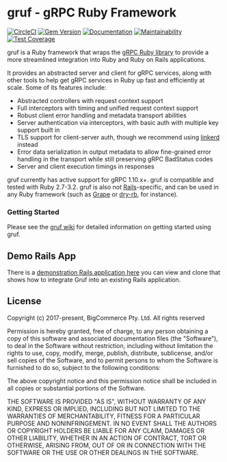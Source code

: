 # gruf - gRPC Ruby Framework

[![CircleCI](https://circleci.com/gh/bigcommerce/gruf/tree/main.svg?style=svg)](https://circleci.com/gh/bigcommerce/gruf/tree/main) [![Gem Version](https://badge.fury.io/rb/gruf.svg)](https://badge.fury.io/rb/gruf) [![Documentation](https://inch-ci.org/github/bigcommerce/gruf.svg?branch=main)](https://inch-ci.org/github/bigcommerce/gruf?branch=main) [![Maintainability](https://api.codeclimate.com/v1/badges/4a8e9269f99100aeb7cb/maintainability)](https://codeclimate.com/github/bigcommerce/gruf/maintainability) [![Test Coverage](https://api.codeclimate.com/v1/badges/4a8e9269f99100aeb7cb/test_coverage)](https://codeclimate.com/github/bigcommerce/gruf/test_coverage)

gruf is a Ruby framework that wraps the [gRPC Ruby library](https://github.com/grpc/grpc/tree/master/src/ruby) to
provide a more streamlined integration into Ruby and Ruby on Rails applications.

It provides an abstracted server and client for gRPC services, along with other tools to help get gRPC services in Ruby
up fast and efficiently at scale. Some of its features include:

* Abstracted controllers with request context support
* Full interceptors with timing and unified request context support
* Robust client error handling and metadata transport abilities
* Server authentication via interceptors, with basic auth with multiple key support built in
* TLS support for client-server auth, though we recommend using [linkerd](https://linkerd.io/) instead
* Error data serialization in output metadata to allow fine-grained error handling in the transport while
  still preserving gRPC BadStatus codes
* Server and client execution timings in responses

gruf currently has active support for gRPC 1.10.x+. gruf is compatible and tested with Ruby 2.7-3.2.
gruf is also not [Rails](https://github.com/rails/rails)-specific, and can be used in any Ruby framework
(such as [Grape](https://github.com/ruby-grape/grape) or [dry-rb](https://dry-rb.org/), for instance).

### Getting Started

Please see the [gruf wiki](https://github.com/bigcommerce/gruf/wiki) for detailed information on getting started
using gruf.

## Demo Rails App

There is a [demonstration Rails application here](https://github.com/bigcommerce/gruf-demo) you can
view and clone that shows how to integrate Gruf into an existing Rails application.

## License

Copyright (c) 2017-present, BigCommerce Pty. Ltd. All rights reserved

Permission is hereby granted, free of charge, to any person obtaining a copy of this software and associated
documentation files (the "Software"), to deal in the Software without restriction, including without limitation the
rights to use, copy, modify, merge, publish, distribute, sublicense, and/or sell copies of the Software, and to permit
persons to whom the Software is furnished to do so, subject to the following conditions:

The above copyright notice and this permission notice shall be included in all copies or substantial portions of the
Software.

THE SOFTWARE IS PROVIDED "AS IS", WITHOUT WARRANTY OF ANY KIND, EXPRESS OR IMPLIED, INCLUDING BUT NOT LIMITED TO THE
WARRANTIES OF MERCHANTABILITY, FITNESS FOR A PARTICULAR PURPOSE AND NONINFRINGEMENT. IN NO EVENT SHALL THE AUTHORS OR
COPYRIGHT HOLDERS BE LIABLE FOR ANY CLAIM, DAMAGES OR OTHER LIABILITY, WHETHER IN AN ACTION OF CONTRACT, TORT OR
OTHERWISE, ARISING FROM, OUT OF OR IN CONNECTION WITH THE SOFTWARE OR THE USE OR OTHER DEALINGS IN THE SOFTWARE.
